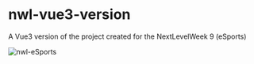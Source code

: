 # nwl-vue3-version
A Vue3 version of the project created for the NextLevelWeek 9 (eSports)

![nwl-eSports](https://user-images.githubusercontent.com/236071/192314997-3ecb4932-f146-42c7-b586-9ee81558d741.png)
